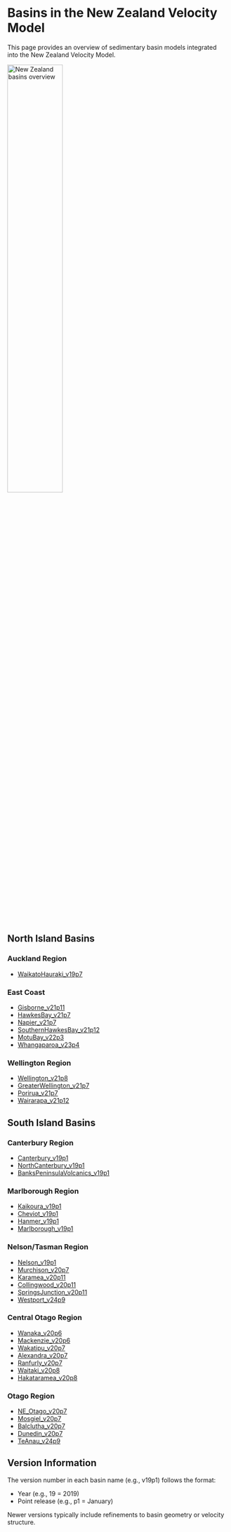 # Basins in the New Zealand Velocity Model

This page provides an overview of sedimentary basin models integrated into the New Zealand Velocity Model.

<!-- Preserving the image from the original Basins.md, resized to 50% -->
<img src="https://github.com/user-attachments/assets/ef94b323-fb08-4f39-8666-ffaf12ae4db4" width="50%" alt="New Zealand basins overview">

## North Island Basins

### Auckland Region
- [WaikatoHauraki_v19p7](basins/WaikatoHauraki.md)

### East Coast
- [Gisborne_v21p11](basins/Gisborne.md)
- [HawkesBay_v21p7](basins/HawkesBay.md)
- [Napier_v21p7](basins/Napier.md)
- [SouthernHawkesBay_v21p12](basins/SouthernHawkesBay.md)
- [MotuBay_v22p3](basins/MotuBay.md)
- [Whangaparoa_v23p4](basins/Whangaparoa.md)

### Wellington Region
- [Wellington_v21p8](basins/Wellington.md)
- [GreaterWellington_v21p7](basins/GreaterWellington.md)
- [Porirua_v21p7](basins/Porirua.md)
- [Wairarapa_v21p12](basins/Wairarapa.md)

## South Island Basins

### Canterbury Region
- [Canterbury_v19p1](basins/Canterbury.md)
- [NorthCanterbury_v19p1](basins/NorthCanterbury.md)
- [BanksPeninsulaVolcanics_v19p1](basins/BanksPeninsulaVolcanics.md)

### Marlborough Region
- [Kaikoura_v19p1](basins/Kaikoura.md)
- [Cheviot_v19p1](basins/Cheviot.md)
- [Hanmer_v19p1](basins/Hanmer.md)
- [Marlborough_v19p1](basins/Marlborough.md)

### Nelson/Tasman Region
- [Nelson_v19p1](basins/Nelson.md)
- [Murchison_v20p7](basins/Murchison.md)
- [Karamea_v20p11](basins/Karamea.md)
- [Collingwood_v20p11](basins/Collingwood.md)
- [SpringsJunction_v20p11](basins/SpringsJunction.md)
- [Westport_v24p9](basins/Westport.md)

### Central Otago Region
- [Wanaka_v20p6](basins/Wanaka.md)
- [Mackenzie_v20p6](basins/Mackenzie.md)
- [Wakatipu_v20p7](basins/Wakatipu.md)
- [Alexandra_v20p7](basins/Alexandra.md)
- [Ranfurly_v20p7](basins/Ranfurly.md)
- [Waitaki_v20p8](basins/Waitaki.md)
- [Hakataramea_v20p8](basins/Hakataramea.md)

### Otago Region
- [NE_Otago_v20p7](basins/NE_Otago.md)
- [Mosgiel_v20p7](basins/Mosgiel.md)
- [Balclutha_v20p7](basins/Balclutha.md)
- [Dunedin_v20p7](basins/Dunedin.md)
- [TeAnau_v24p9](basins/TeAnau.md)

## Version Information

The version number in each basin name (e.g., v19p1) follows the format:
- Year (e.g., 19 = 2019)
- Point release (e.g., p1 = January)

Newer versions typically include refinements to basin geometry or velocity structure.
